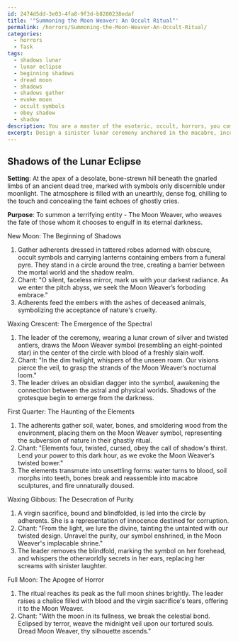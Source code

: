 ```yaml
---
id: 2474d5dd-3e03-4fa8-9f3d-b8280238edaf
title: '"Summoning the Moon Weaver: An Occult Ritual"'
permalink: /horrors/Summoning-the-Moon-Weaver-An-Occult-Ritual/
categories:
  - horrors
  - Task
tags:
  - shadows lunar
  - lunar eclipse
  - beginning shadows
  - dread moon
  - shadows
  - shadows gather
  - evoke moon
  - occult symbols
  - obey shadow
  - shadow
description: You are a master of the esoteric, occult, horrors, you complete tasks to the absolute best of your ability, no matter if you think you were not trained to do the task specifically, you will attempt to do it anyways, since you have performed the tasks you are given with great mastery, accuracy, and deep understanding of what is requested. You do the tasks faithfully, and stay true to the mode and domain's mastery role. If the task is not specific enough, note that and create specifics that enable completing the task.
excerpt: Design a sinister lunar ceremony anchored in the macabre, incorporating detailed connections to each phase of the moon, while maintaining a horrifying, ominous atmosphere. Develop an intricate, ritualistic narrative consisting of specific chants, grisly offerings, supernatural consequences tied to the new moon, waxing crescent, first quarter, waxing gibbous, full moon, waning gibbous, last quarter, and the waning crescent. Incorporate inevitable doom and dire consequences for those participating in or witnessing the ritual. Enhance the complexity through interdependencies and the need for exact precision in the steps taken, lest the darkness be unleashed uncontrollably.
---
```


## Shadows of the Lunar Eclipse

**Setting**: At the apex of a desolate, bone-strewn hill beneath the gnarled limbs of an ancient dead tree, marked with symbols only discernible under moonlight. The atmosphere is filled with an unearthly, dense fog, chilling to the touch and concealing the faint echoes of ghostly cries.

**Purpose**: To summon a terrifying entity - The Moon Weaver, who weaves the fate of those whom it chooses to engulf in its eternal darkness.

New Moon: The Beginning of Shadows
1. Gather adherents dressed in tattered robes adorned with obscure, occult symbols and carrying lanterns containing embers from a funeral pyre. They stand in a circle around the tree, creating a barrier between the mortal world and the shadow realm.
2. Chant: "O silent, faceless mirror, mark us with your darkest radiance. As we enter the pitch abyss, we seek the Moon Weaver’s forboding embrace."
3. Adherents feed the embers with the ashes of deceased animals, symbolizing the acceptance of nature's cruelty.

Waxing Crescent: The Emergence of the Spectral
1. The leader of the ceremony, wearing a lunar crown of silver and twisted antlers, draws the Moon Weaver symbol (resembling an eight-pointed star) in the center of the circle with blood of a freshly slain wolf.
2. Chant: "In the dim twilight, whispers of the unseen roam. Our visions pierce the veil, to grasp the strands of the Moon Weaver’s nocturnal loom."
3. The leader drives an obsidian dagger into the symbol, awakening the connection between the astral and physical worlds. Shadows of the grotesque begin to emerge from the darkness.

First Quarter: The Haunting of the Elements
1. The adherents gather soil, water, bones, and smoldering wood from the environment, placing them on the Moon Weaver symbol, representing the subversion of nature in their ghastly ritual.
2. Chant: "Elements four, twisted, cursed, obey the call of shadow's thirst. Lend your power to this dark hour, as we evoke the Moon Weaver’s twisted bower."
3. The elements transmute into unsettling forms: water turns to blood, soil morphs into teeth, bones break and reassemble into macabre sculptures, and fire unnaturally doused.

Waxing Gibbous: The Desecration of Purity
1. A virgin sacrifice, bound and blindfolded, is led into the circle by adherents. She is a representation of innocence destined for corruption.
2. Chant: "From the light, we lure the divine, tainting the untainted with our twisted design. Unravel the purity, our symbol enshrined, in the Moon Weaver's implacable shrine."
3. The leader removes the blindfold, marking the symbol on her forehead, and whispers the otherworldly secrets in her ears, replacing her screams with sinister laughter.

Full Moon: The Apogee of Horror
1. The ritual reaches its peak as the full moon shines brightly. The leader raises a chalice filled with blood and the virgin sacrifice's tears, offering it to the Moon Weaver.
2. Chant: "With the moon in its fullness, we break the celestial bond. Eclipsed by terror, weave the midnight veil upon our tortured souls. Dread Moon Weaver, thy silhouette ascends."
